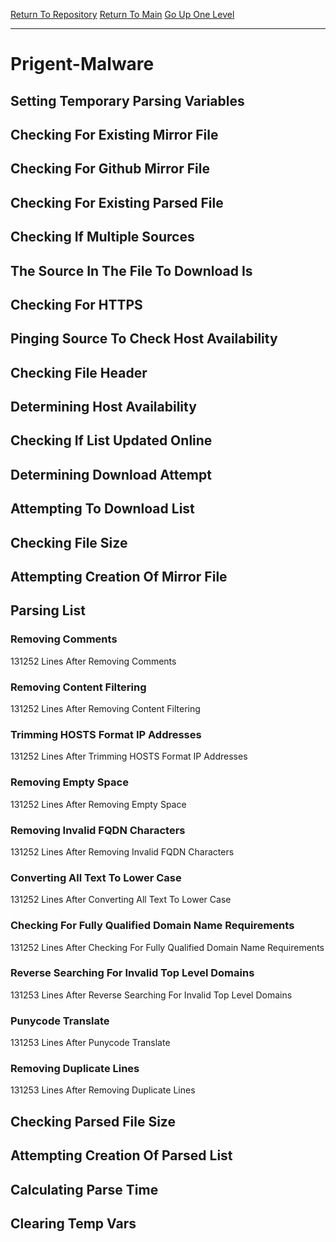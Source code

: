 [Return To Repository](https://github.com/deathbybandaid/piholeparser/)
[Return To Main](https://github.com/deathbybandaid/piholeparser/blob/master/RecentRunLogs/Mainlog.md)
[Go Up One Level](https://github.com/deathbybandaid/piholeparser/blob/master/RecentRunLogs/TopLevelScripts/30-Processing-External-Blacklists.md)
____________________________________
# Prigent-Malware
## Setting Temporary Parsing Variables
## Checking For Existing Mirror File
## Checking For Github Mirror File
## Checking For Existing Parsed File
## Checking If Multiple Sources
## The Source In The File To Download Is
## Checking For HTTPS
## Pinging Source To Check Host Availability
## Checking File Header
## Determining Host Availability
## Checking If List Updated Online
## Determining Download Attempt
## Attempting To Download List
## Checking File Size
## Attempting Creation Of Mirror File
## Parsing List
### Removing Comments
131252 Lines After Removing Comments
### Removing Content Filtering
131252 Lines After Removing Content Filtering
### Trimming HOSTS Format IP Addresses
131252 Lines After Trimming HOSTS Format IP Addresses
### Removing Empty Space
131252 Lines After Removing Empty Space
### Removing Invalid FQDN Characters
131252 Lines After Removing Invalid FQDN Characters
### Converting All Text To Lower Case
131252 Lines After Converting All Text To Lower Case
### Checking For Fully Qualified Domain Name Requirements
131252 Lines After Checking For Fully Qualified Domain Name Requirements
### Reverse Searching For Invalid Top Level Domains
131253 Lines After Reverse Searching For Invalid Top Level Domains
### Punycode Translate
131253 Lines After Punycode Translate
### Removing Duplicate Lines
131253 Lines After Removing Duplicate Lines
## Checking Parsed File Size
## Attempting Creation Of Parsed List
## Calculating Parse Time
## Clearing Temp Vars
